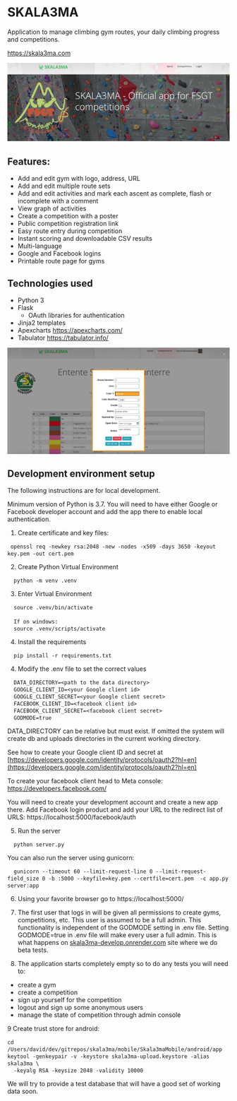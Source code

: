 # SKALA3MA

Application to manage climbing gym routes, your daily climbing progress and competitions. 

https://skala3ma.com

![logo](public/images/skala3ma-front.png)

## Features:
- Add and edit gym with logo, address, URL
- Add and edit multiple route sets
- Add and edit activities and mark each ascent as complete, flash or incomplete with a comment
- View graph of activities
- Create a competition with a poster
- Public competition registration link
- Easy route entry during competition
- Instant scoring and downloadable CSV results
- Multi-language
- Google and Facebook logins
- Printable route page for gyms



## Technologies used

- Python 3
- Flask
  - OAuth libraries for authentication
- Jinja2 templates
- Apexcharts https://apexcharts.com/
- Tabulator https://tabulator.info/




![logo](public/images/skala3ma-route-edit.png)

## Development environment setup

The following instructions are for local development. 

Minimum version of Python is 3.7. You will need to have either Google or Facebook developer account and add the app there to enable local authentication.

1. Create certificate and key files:
``` 
 openssl req -newkey rsa:2048 -new -nodes -x509 -days 3650 -keyout key.pem -out cert.pem
```

2. Create Python Virtual Environment
```
  python -m venv .venv
```

3. Enter Virtual Environment
```
  source .venv/bin/activate
  
  If on windows:
  source .venv/scripts/activate
```

4. Install the requirements
```
  pip install -r requirements.txt
```
4. Modify the .env file to set the correct values

```
  DATA_DIRECTORY=<path to the data directory>
  GOOGLE_CLIENT_ID=<your Google client id>
  GOOGLE_CLIENT_SECRET=<your Google client secret>
  FACEBOOK_CLIENT_ID=<facebook client id>
  FACEBOOK_CLIENT_SECRET=<facebook client secret>
  GODMODE=true
```
DATA_DIRECTORY can be relative but must exist. If omitted the system will create db and uploads directories in the current working directory.

See how to create your Google client ID and secret at [https://developers.google.com/identity/protocols/oauth2?hl=en](https://developers.google.com/identity/protocols/oauth2?hl=en)

To create your facebook client head to Meta console:
    https://developers.facebook.com/

You will need to create your development account and create a new app there. Add Facebook login product and add your URL to the redirect list of URLS: https://localhost:5000/facebook/auth

5. Run the server
```
  python server.py
```

You can also run the server using gunicorn:
```
  gunicorn --timeout 60 --limit-request-line 0 --limit-request-field_size 0 -b :5000 --keyfile=key.pem --certfile=cert.pem  -c app.py server:app
```

6. Using your favorite browser go to https://localhost:5000/

7. The first user that logs in will be given all permissions to create gyms, competitions, etc. This user is assumed to be a full admin. This functionality is independent of the GODMODE setting in .env file. Setting GODMODE=true in .env file will make every user a full admin. This is what happens on [skala3ma-develop.onrender.com](https://skala3ma-develop.onrender.com/) site where we do beta tests.

8. The application starts completely empty so to do any tests you will need to: 
  - create a gym 
  - create a competition 
  - sign up yourself for the competition
  - logout and sign up some anonymous users
  - manage the state of competition through admin console



9 Create trust store for android:

```
cd /Users/david/dev/gitrepos/skala3ma/mobile/Skala3maMobile/android/app
keytool -genkeypair -v -keystore skala3ma-upload.keystore -alias skala3ma \
  -keyalg RSA -keysize 2048 -validity 10000

  ````
  We will try to provide a test database that will have a good set of working data soon.




